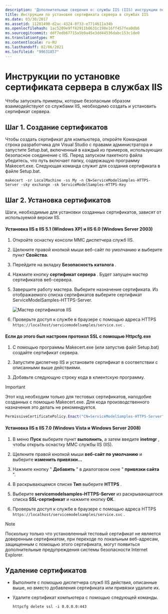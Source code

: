 ```yaml
---
description: 'Дополнительные сведения о: службы IIS (IIS) инструкции по установке сертификата сервера'
title: Инструкции по установке сертификата сервера в службах IIS
ms.date: 03/30/2017
ms.assetid: 11281490-d2ac-4324-8f33-e7714611a34b
ms.openlocfilehash: 1ac5209e9ff82911b0631c190e16ff457fea0db6
ms.sourcegitcommit: ddf7edb67715a5b9a45e3dd44536dabc153c1de0
ms.translationtype: MT
ms.contentlocale: ru-RU
ms.lasthandoff: 02/06/2021
ms.locfileid: "99631857"
---
```

# <a name="internet-information-services-iis-server-certificate-installation-instructions"></a>Инструкции по установке сертификата сервера в службах IIS

Чтобы запускать примеры, которые безопасным образом взаимодействуют со службами IIS, необходимо создать и установить сертификат сервера.  
  
## <a name="step-1-creating-certificates"></a>Шаг 1. Создание сертификатов  

 Чтобы создать сертификат для компьютера, откройте Командная строка разработчика для Visual Studio с правами администратора и запустите Setup.bat, включенный в каждый из примеров, использующих безопасное соединение с IIS. Перед запуском пакетного файла убедитесь, что путь включает папку, содержащую программу Makecert.exe. Следующая команда служит для создания сертификата в файле Setup.bat.  
  
```console  
makecert -sr LocalMachine -ss My -n CN=ServiceModelSamples-HTTPS-Server -sky exchange -sk ServiceModelSamples-HTTPS-Key  
```  
  
## <a name="step-2-installing-certificates"></a>Шаг 2. Установка сертификатов  

 Шаги, необходимые для установки созданных сертификатов, зависят от используемой версии IIS.  
  
#### <a name="to-install-iis-on-iis-51-windows-xp-and-iis-60-windows-server-2003"></a>Установка IIS в IIS 5.1 (Windows XP) и IIS 6.0 (Windows Server 2003)  
  
1. Откройте оснастку консоли MMC диспетчера служб IIS.  
  
2. Щелкните правой кнопкой мыши веб-сайт по умолчанию и выберите пункт **Свойства**.  
  
3. Перейдите на вкладку **Безопасность каталога** .  
  
4. Нажмите кнопку **сертификат сервера** . Будет запущен мастер сертификатов веб-сервера.  
  
5. Завершите работу мастера. Выберите назначение сертификата. Из отображаемого списка сертификатов выберите сертификат ServiceModelSamples-HTTPS-Server.  
  
     ![Мастер сертификатов IIS](media/iiscertificate-wizard.GIF "IISCertificate_Wizard")  
  
6. Проверьте доступ к службе в браузере с помощью адреса HTTPS `https://localhost/servicemodelsamples/service.svc` .  
  
#### <a name="if-ssl-was-previously-configured-by-using-httpcfgexe"></a>Если до этого был настроен протокол SSL с помощью Httpcfg.exe  
  
1. С помощью программы Makecert.exe (или запустив файл Setup.bat) создайте сертификат сервера.  
  
2. Запустите диспетчер IIS и установите сертификат в соответствии с описанными выше действиями.  
  
3. Добавьте следующую строку кода в клиентскую программу.  
  
> [!IMPORTANT]
> Этот код необходим только для тестовых сертификатов, наподобие созданных с помощью Makecert.exe. Для кода производственного назначения это делать не рекомендуется.  
  
```csharp  
PermissiveCertificatePolicy.Enact("CN=ServiceModelSamples-HTTPS-Server");  
```  
  
#### <a name="to-install-iis-on-iis-70-windows-vista-and-windows-server-2008"></a>Установка IIS в IIS 7.0 (Windows Vista и Windows Server 2008)  
  
1. В меню **Пуск** выберите пункт **выполнить**, а затем введите **inetmgr** , чтобы открыть оснастку MMC службы IIS (IIS).  
  
2. Щелкните правой кнопкой мыши **веб-сайт по умолчанию** и выберите **изменить привязки...**  
  
3. Нажмите кнопку " **Добавить** " в диалоговом окне " **привязки сайта** ".  
  
4. В раскрывающемся списке **Тип** выберите **HTTPS** .  
  
5. Выберите **servicemodelsamples-HTTPS-Server** из раскрывающегося списка **SSL-сертификат** и нажмите кнопку **ОК**.  
  
6. Проверьте доступ к службе в браузере с помощью адреса HTTPS `https://localhost/servicemodelsamples/service.svc` .  
  
> [!NOTE]
> Поскольку только что установленный тестовый сертификат не является доверенным сертификатом, при переходе по локальным веб-адресам, защищенным с помощью этого сертификата, могут появиться дополнительные предупреждения системы безопасности Internet Explorer.  
  
## <a name="removing-certificates"></a>Удаление сертификатов  
  
- Выполните с помощью диспетчера служб IIS действия, описанные выше, но вместо добавления сертификата или привязки удалите их.  
  
- Удалите сертификат компьютера с помощью следующей команды.  
  
    ```console  
    httpcfg delete ssl -i 0.0.0.0:443  
    ```
